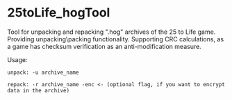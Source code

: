 # 25toLife_hogTool
 Tool for unpacking and repacking ".hog" archives of the 25 to Life game. Providing unpacking\packing functionality. Supporting CRC calculations, as a game has checksum verification as an anti-modification measure.

 Usage:
   
    unpack: -u archive_name
    
    repack: -r archive_name -enc <- (optional flag, if you want to encrypt data in the archive)
